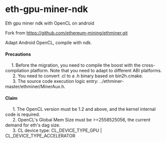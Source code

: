 # eth-gpu-miner-ndk
Eth gpu miner ndk with OpenCL on android

Fork from https://github.com/ethereum-mining/ethminer.git

Adapt Android OpenCL, compile with ndk.

#### Precautions  
      1. Before the migration, you need to compile the boost with the cross-compilation platform. Note that you need to adapt to different ABI platforms.  
      2. You need to convert .cl to a .h binary based on bin2h.cmake.  
      3. The source code execution logic entry: ../ethminer-master/ethminer/MinerAux.h.
     
#### Claim  
      1. The OpenCL version must be 1.2 and above, and the kernel internal code is required.  
      2. OpenCL's Global Mem Size must be >=2558525056, the current demand for eth's dag size.  
      3. CL device type: CL_DEVICE_TYPE_GPU | CL_DEVICE_TYPE_ACCELERATOR
